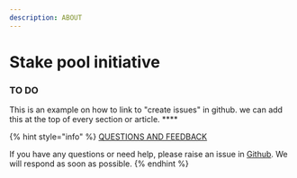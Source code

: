 ```yaml
---
description: ABOUT
---
```


# Stake pool initiative

### **TO DO**

This is an example on how to link to "create issues" in github. we can add this at the top of every section or article.  ****

{% hint style="info" %}
[QUESTIONS AND FEEDBACK](https://github.com/carloslodelar/SPO/issues)

If you have any questions or need help, please raise an issue in [Github](https://github.com/carloslodelar/SPO/issues). We will respond as soon as possible. 
{% endhint %}



